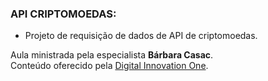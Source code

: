 ### API CRIPTOMOEDAS:

- Projeto de requisição de dados de API de criptomoedas. 

Aula ministrada pela especialista <strong>Bárbara Casac</strong>.  
Conteúdo oferecido pela [Digital Innovation One](https://web.digitalinnovation.one).

